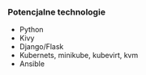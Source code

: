 ﻿### Potencjalne technologie

* Python
* Kivy
* Django/Flask
* Kubernets, minikube, kubevirt, kvm
* Ansible
